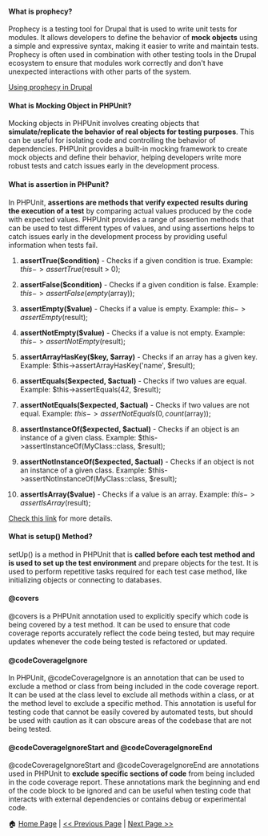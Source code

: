 
#### What is prophecy? ####

Prophecy is a testing tool for Drupal that is used to write unit tests for modules. It allows developers to define the behavior of **mock objects** using a simple and expressive syntax, making it easier to write and maintain tests. Prophecy is often used in combination with other testing tools in the Drupal ecosystem to ensure that modules work correctly and don't have unexpected interactions with other parts of the system.

[Using prophecy in Drupal](https://www.drupal.org/docs/automated-testing/phpunit-in-drupal/using-prophecy)

#### What is Mocking Object in PHPUnit? ####

Mocking objects in PHPUnit involves creating objects that **simulate/replicate the behavior of real objects for testing purposes**. This can be useful for isolating code and controlling the behavior of dependencies. PHPUnit provides a built-in mocking framework to create mock objects and define their behavior, helping developers write more robust tests and catch issues early in the development process.

#### What is assertion in PHPunit? ####

In PHPUnit, **assertions are methods that verify expected results during the execution of a test** by comparing actual values produced by the code with expected values. PHPUnit provides a range of assertion methods that can be used to test different types of values, and using assertions helps to catch issues early in the development process by providing useful information when tests fail.

1. **assertTrue($condition)** - Checks if a given condition is true.
   Example: $this->assertTrue($result > 0);

2. **assertFalse($condition)** - Checks if a given condition is false.
   Example: $this->assertFalse(empty($array));

3. **assertEmpty($value)** - Checks if a value is empty.
   Example: $this->assertEmpty($result);
   
4. **assertNotEmpty($value)** - Checks if a value is not empty.
   Example: $this->assertNotEmpty($result);
   
5. **assertArrayHasKey($key, $array)** - Checks if an array has a given key.
   Example: $this->assertArrayHasKey('name', $result);
   
6. **assertEquals($expected, $actual)** - Checks if two values are equal.
   Example: $this->assertEquals(42, $result);
   
7. **assertNotEquals($expected, $actual)** - Checks if two values are not equal.
   Example: $this->assertNotEquals(0, count($array));
   
8. **assertInstanceOf($expected, $actual)** - Checks if an object is an instance of a given class.
   Example: $this->assertInstanceOf(MyClass::class, $result);
   
9. **assertNotInstanceOf($expected, $actual)** - Checks if an object is not an instance of a given class.
   Example: $this->assertNotInstanceOf(MyClass::class, $result);
   
10. **assertIsArray($value)** - Checks if a value is an array.
    Example: $this->assertIsArray($result);

[Check this link](https://docs.phpunit.de/en/9.5/assertions.html) for more details.

#### What is setup() Method? ####

setUp() is a method in PHPUnit that is **called before each test method and is used to set up the test environment** and prepare objects for the test. It is used to perform repetitive tasks required for each test case method, like initializing objects or connecting to databases.

#### @covers ####

@covers is a PHPUnit annotation used to explicitly specify which code is being covered by a test method. It can be used to ensure that code coverage reports accurately reflect the code being tested, but may require updates whenever the code being tested is refactored or updated.

#### @codeCoverageIgnore ####

In PHPUnit, @codeCoverageIgnore is an annotation that can be used to exclude a method or class from being included in the code coverage report. It can be used at the class level to exclude all methods within a class, or at the method level to exclude a specific method. This annotation is useful for testing code that cannot be easily covered by automated tests, but should be used with caution as it can obscure areas of the codebase that are not being tested.

#### @codeCoverageIgnoreStart and @codeCoverageIgnoreEnd ####

@codeCoverageIgnoreStart and @codeCoverageIgnoreEnd are annotations used in PHPUnit to **exclude specific sections of code** from being included in the code coverage report. These annotations mark the beginning and end of the code block to be ignored and can be useful when testing code that interacts with external dependencies or contains debug or experimental code.


:house: [Home Page](README.md) | [<< Previous Page](phpunit.md) | [Next Page >>](examples.md)

